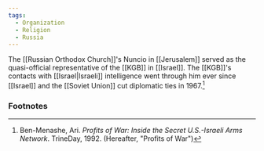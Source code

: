 ```yaml
---
tags:
  - Organization
  - Religion
  - Russia
---
```

The [[Russian Orthodox Church]]'s Nuncio in [[Jerusalem]] served as the quasi-official representative of the [[KGB]] in [[Israel]]. The [[KGB]]'s contacts with [[Israel|Israeli]] intelligence went through him ever since [[Israel]] and the [[Soviet Union]] cut diplomatic ties in 1967.[^1]

### Footnotes
[^1]: Ben-Menashe, Ari. *Profits of War: Inside the Secret U.S.-Israeli Arms Network*. TrineDay, 1992. (Hereafter, "Profits of War")
